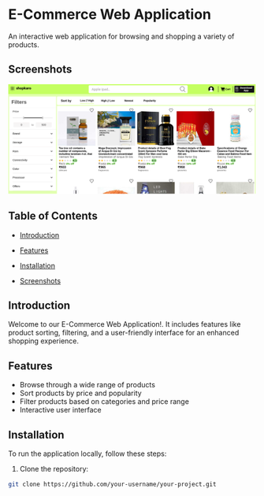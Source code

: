 # E-Commerce Web Application

An interactive web application for browsing and shopping a variety of products.


## Screenshots


![Product Page](./icons/Screenshot%202024-02-05%20at%2014-24-31%20Shopkaro.com.png)



## Table of Contents

- [Introduction](#introduction)
- [Features](#features)
- [Installation](#installation)


- [Screenshots](#screenshots)

## Introduction

Welcome to our E-Commerce Web Application!. It includes features like product sorting, filtering, and a user-friendly interface for an enhanced shopping experience.

## Features

- Browse through a wide range of products
- Sort products by price and popularity
- Filter products based on categories and price range
- Interactive user interface

## Installation

To run the application locally, follow these steps:

1. Clone the repository:

```bash
git clone https://github.com/your-username/your-project.git

